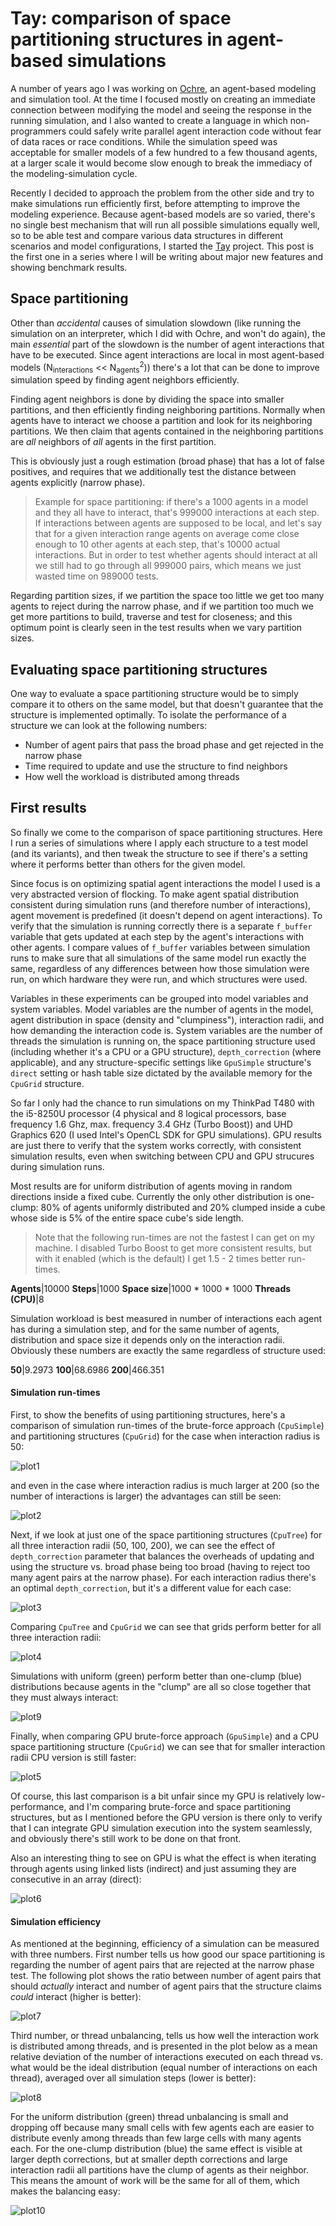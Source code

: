 # Tay: comparison of space partitioning structures in agent-based simulations

A number of years ago I was working on [Ochre](https://github.com/bcace/ochre), an agent-based modeling and simulation tool. At the time I focused mostly on creating an immediate connection between modifying the model and seeing the response in the running simulation, and I also wanted to create a language in which non-programmers could safely write parallel agent interaction code without fear of data races or race conditions. While the simulation speed was acceptable for smaller models of a few hundred to a few thousand agents, at a larger scale it would become slow enough to break the immediacy of the modeling-simulation cycle.

Recently I decided to approach the problem from the other side and try to make simulations run efficiently first, before attempting to improve the modeling experience. Because agent-based models are so varied, there's no single best mechanism that will run all possible simulations equally well, so to be able test and compare various data structures in different scenarios and model configurations, I started the [Tay](https://github.com/bcace/tay) project. This post is the first one in a series where I will be writing about major new features and showing benchmark results.

## Space partitioning

Other than *accidental* causes of simulation slowdown (like running the simulation on an interpreter, which I did with Ochre, and won't do again), the main *essential* part of the slowdown is the number of agent interactions that have to be executed. Since agent interactions are local in most agent-based models (N<sub>interactions</sub> << N<sub>agents</sub><sup>2</sup>)) there's a lot that can be done to improve simulation speed by finding agent neighbors efficiently.

Finding agent neighbors is done by dividing the space into smaller partitions, and then efficiently finding neighboring partitions. Normally when agents have to interact we choose a partition and look for its neighboring partitions. We then claim that agents contained in the neighboring partitions are *all* neighbors of *all* agents in the first partition.

This is obviously just a rough estimation (broad phase) that has a lot of false positives, and requires that we additionally test the distance between agents explicitly (narrow phase).

> Example for space partitioning: if there's a 1000 agents in a model and they all have to interact, that's 999000 interactions at each step. If interactions between agents are supposed to be local, and let's say that for a given interaction range agents on average come close enough to 10 other agents at each step, that's 10000 actual interactions. But in order to test whether agents should interact at all we still had to go through all 999000 pairs, which means we just wasted time on 989000 tests.

Regarding partition sizes, if we partition the space too little we get too many agents to reject during the narrow phase, and if we partition too much we get more partitions to build, traverse and test for closeness; and this optimum point is clearly seen in the test results when we vary partition sizes.

## Evaluating space partitioning structures

One way to evaluate a space partitioning structure would be to simply compare it to others on the same model, but that doesn't guarantee that the structure is implemented optimally. To isolate the performance of a structure we can look at the following numbers:

* Number of agent pairs that pass the broad phase and get rejected in the narrow phase
* Time required to update and use the structure to find neighbors
* How well the workload is distributed among threads

## First results

So finally we come to the comparison of space partitioning structures. Here I run a series of simulations where I apply each structure to a test model (and its variants), and then tweak the structure to see if there's a setting where it performs better than others for the given model.

Since focus is on optimizing spatial agent interactions the model I used is a very abstracted version of flocking. To make agent spatial distribution consistent during simulation runs (and therefore number of interactions), agent movement is predefined (it doesn't depend on agent interactions). To verify that the simulation is running correctly there is a separate `f_buffer` variable that gets updated at each step by the agent's interactions with other agents. I compare values of `f_buffer` variables between simulation runs to make sure that all simulations of the same model run exactly the same, regardless of any differences between how those simulation were run, on which hardware they were run, and which structures were used.

Variables in these experiments can be grouped into model variables and system variables. Model variables are the number of agents in the model, agent distribution in space (density and "clumpiness"), interaction radii, and how demanding the interaction code is. System variables are the number of threads the simulation is running on, the space partitioning structure used (including whether it's a CPU or a GPU structure), `depth_correction` (where applicable), and any structure-specific settings like `GpuSimple` structure's `direct` setting or hash table size dictated by the available memory for the `CpuGrid` structure.

So far I only had the chance to run simulations on my ThinkPad T480 with the i5-8250U processor (4 physical and 8 logical processors, base frequency 1.6 Ghz, max. frequency 3.4 GHz (Turbo Boost)) and UHD Graphics 620 (I used Intel's OpenCL SDK for GPU simulations). GPU results are just there to verify that the system works correctly, with consistent simulation results, even when switching between CPU and GPU strucures during simulation runs.

Most results are for uniform distribution of agents moving in random directions inside a fixed cube. Currently the only other distribution is one-clump: 80% of agents uniformly distributed and 20% clumped inside a cube whose side is 5% of the entire space cube's side length.

> Note that the following run-times are not the fastest I can get on my machine. I disabled Turbo Boost to get more consistent results, but with it enabled (which is the default) I get 1.5 - 2 times better run-times.

**Agents**|10000
**Steps**|1000
**Space size**|1000 * 1000 * 1000
**Threads (CPU)**|8

Simulation workload is best measured in number of interactions each agent has during a simulation step, and for the same number of agents, distribution and space size it depends only on the interaction radii. Obviously these numbers are exactly the same regardless of structure used:

**50**|9.2973
**100**|68.6986
**200**|466.351

#### Simulation run-times

First, to show the benefits of using partitioning structures, here's a comparison of simulation run-times of the brute-force approach (`CpuSimple`) and partitioning structures (`CpuGrid`) for the case when interaction radius is 50:

![plot1](/plot1.png)

and even in the case where interaction radius is much larger at 200 (so the number of interactions is larger) the advantages can still be seen:

![plot2](/plot2.png)

Next, if we look at just one of the space partitioning structures (`CpuTree`) for all three interaction radii (50, 100, 200), we can see the effect of `depth_correction` parameter that balances the overheads of updating and using the structure vs. broad phase being too broad (having to reject too many agent pairs at the narrow phase). For each interaction radius there's an optimal `depth_correction`, but it's a different value for each case:

![plot3](/plot3.png)

Comparing `CpuTree` and `CpuGrid` we can see that grids perform better for all three interaction radii:

![plot4](/plot4.png)

Simulations with uniform (green) perform better than one-clump (blue) distributions because agents in the "clump" are all so close together that they must always interact:

![plot9](/plot9.png)

Finally, when comparing GPU brute-force approach (`GpuSimple`) and a CPU space partitioning structure (`CpuGrid`) we can see that for smaller interaction radii CPU version is still faster:

![plot5](/plot5.png)

Of course, this last comparison is a bit unfair since my GPU is relatively low-performance, and I'm comparing brute-force and space partitioning structures, but as I mentioned before the GPU version is there only to verify that I can integrate GPU simulation execution into the system seamlessly, and obviously there's still work to be done on that front.

Also an interesting thing to see on GPU is what the effect is when iterating through agents using linked lists (indirect) and just assuming they are consecutive in an array (direct):

![plot6](/plot6.png)

#### Simulation efficiency

As mentioned at the beginning, efficiency of a simulation can be measured with three numbers. First number tells us how good our space partitioning is regarding the number of agent pairs that are rejected at the narrow phase test. The following plot shows the ratio between number of agent pairs that should *actually* interact and number of agent pairs that the structure claims *could* interact (higher is better):

![plot7](/plot7.png)

Third number, or thread unbalancing, tells us how well the interaction work is distributed among threads, and is presented in the plot below as a mean relative deviation of the number of interactions executed on each thread vs. what would be the ideal distribution (equal number of interactions on each thread), averaged over all simulation steps (lower is better):

![plot8](/plot8.png)

For the uniform distribution (green) thread unbalancing is small and dropping off because many small cells with few agents each are easier to distribute evenly among threads than few large cells with many agents each. For the one-clump distribution (blue) the same effect is visible at larger depth corrections, but at smaller depth corrections and large interaction radii all partitions have the clump of agents as their neighbor. This means the amount of work will be the same for all of them, which makes the balancing easy:

![plot10](/plot10.png)

